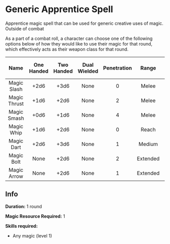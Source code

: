 # Generic Apprentice Spell

Apprentice magic spell that can be used for generic creative uses of magic. Outside of combat

As a part of a combat roll, a character can choose one of the following options below of how they would like to use their magic for that round, which effectively acts as their weapon class for that round.

|     Name     | One<br />Handed | Two<br />Handed | Dual<br />Wielded | Penetration |  Range  | Damage<br />Types | Engageable<br />Opponents | Area Of<br />Effect | Resource<br />Class |
| :----------: | :-------------: | :-------------: | :---------------: | :---------: | :------: | :---------------: | :-----------------------: | :-----------------: | :-----------------: |
| Magic Slash |      +2d6      |      +3d6      |       None       |      0      |  Melee  |                  |           Rapid           |        None        |  1 Magic Resource  |
| Magic Thrust |      +1d6      |      +2d6      |       None       |      2      |  Melee  |                  |           Rapid           |        None        |  1 Magic Resource  |
| Magic Smash |      +0d6      |      +1d6      |       None       |      4      |  Melee  |                  |           Rapid           |        None        |  1 Magic Resource  |
|  Magic Whip  |      +1d6      |      +2d6      |       None       |      0      |  Reach  |                  |           Rapid           |        None        |  1 Magic Resource  |
|  Magic Dart  |      +2d6      |      +3d6      |       None       |      1      |  Medium  |                  |         Standard         |        None        |  1 Magic Resource  |
|  Magic Bolt  |      None      |      +2d6      |       None       |      2      | Extended |                  |          Loading          |        None        |  1 Magic Resource  |
| Magic Arrow |      None      |      +2d6      |       None       |      1      | Extended |                  |           Quick           |        None        |  1 Magic Resource  |

## Info

**Duration:** 1 round

**Magic Resource Required:** 1

**Skills required:**

- Any magic (level 1)
